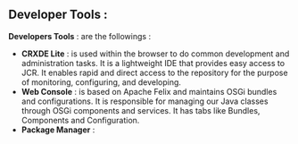 ## Developer Tools :

**Developers Tools** : are the followings : 

  - **CRXDE Lite** : is used within the browser to do common development and administration tasks. It is a lightweight IDE that provides easy access to JCR. It enables rapid and direct access to the repository for the purpose of monitoring, configuring, and developing. 
  - **Web Console** : is based on Apache Felix and maintains OSGi bundles and configurations. It is responsible for managing our Java classes through OSGi components and services. It has tabs like Bundles, Components and Configuration. 
  - **Package Manager** :  
